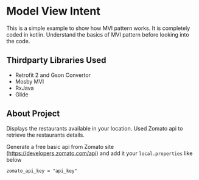 # Model View Intent

This is a simple example to show how MVI pattern works. It is completely coded in kotlin.
Understand the basics of MVI pattern before looking into the code.

## Thirdparty Libraries Used

 - Retrofit 2 and Gson Convertor
 - Mosby MVI
 - RxJava
 - Glide

## About Project

Displays the restaurants available in your location. Used Zomato api to retrieve the restaurants details.

Generate a free basic api from Zomato site (https://developers.zomato.com/api) and add it your `local.properties` like below

`zomato_api_key = "api_key"`

